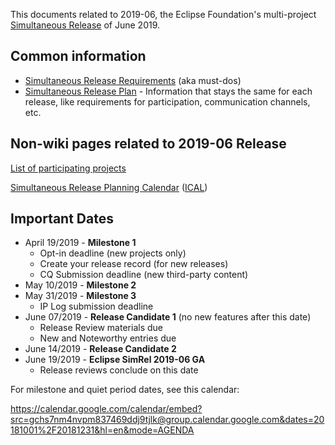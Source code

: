 This documents related to 2019-06, the Eclipse Foundation's
multi-project [Simultaneous Release](../Simultaneous_Release.md) of
June 2019.

## Common information

-   [Simultaneous Release
    Requirements](Simultaneous_Release_Requirements.md)
    (aka must-dos)
-   [Simultaneous Release
    Plan](Simultaneous_Release_Plan.md) - Information
    that stays the same for each release, like requirements for
    participation, communication channels, etc.

## Non-wiki pages related to 2019-06 Release

[List of participating
projects](http://www.eclipse.org/projects/releases/releases.php?release=2019-06)

[Simultaneous Release Planning
Calendar](http://www.google.com/calendar/embed?src=gchs7nm4nvpm837469ddj9tjlk%40group.calendar.google.com&ctz=America/New_York)
([ICAL](http://www.google.com/calendar/ical/gchs7nm4nvpm837469ddj9tjlk%40group.calendar.google.com/public/basic.ics))

## Important Dates

-   April 19/2019 - **Milestone 1**
    -   Opt-in deadline (new projects only)
    -   Create your release record (for new releases)
    -   CQ Submission deadline (new third-party content)
-   May 10/2019 - **Milestone 2**
-   May 31/2019 - **Milestone 3**
    -   IP Log submission deadline
-   June 07/2019 - **Release Candidate 1** (no new features after this
    date)
    -   Release Review materials due
    -   New and Noteworthy entries due
-   June 14/2019 - **Release Candidate 2**
-   June 19/2019 - **Eclipse SimRel 2019-06 GA**
    -   Release reviews conclude on this date

For milestone and quiet period dates, see this calendar:

<https://calendar.google.com/calendar/embed?src=gchs7nm4nvpm837469ddj9tjlk@group.calendar.google.com&dates=20181001%2F20181231&hl=en&mode=AGENDA>

<!-- googlecalendar width="600" height="400" title="Planning Council Calendar">gchs7nm4nvpm837469ddj9tjlk@group.calendar.google.com</googlecalendar -->

